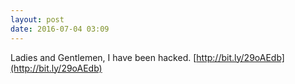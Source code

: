 ```yaml
---
layout: post
date: 2016-07-04 03:09
---
```

Ladies and Gentlemen, I have been hacked. [http://bit.ly/29oAEdb](http://bit.ly/29oAEdb)
